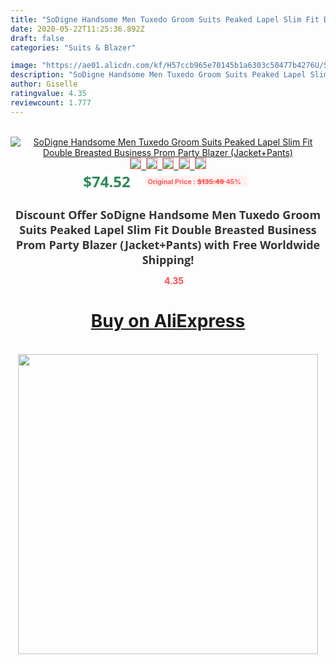```yaml
---
title: "SoDigne Handsome Men Tuxedo Groom Suits Peaked Lapel Slim Fit Double Breasted Business Prom Party Blazer (Jacket+Pants)"
date: 2020-05-22T11:25:36.892Z
draft: false
categories: "Suits & Blazer"

image: "https://ae01.alicdn.com/kf/H57ccb965e70145b1a6303c50477b4276U/SoDigne-Handsome-Men-Tuxedo-Groom-Suits-Peaked-Lapel-Slim-Fit-Double-Breasted-Business-Prom-Party-Blazer.jpg"
description: "SoDigne Handsome Men Tuxedo Groom Suits Peaked Lapel Slim Fit Double Breasted Business Prom Party Blazer (Jacket+Pants)"
author: Giselle
ratingvalue: 4.35
reviewcount: 1.777
---
```

<br>
<div style="text-align: center;">
<a href="https://s.click.aliexpress.com/e/_A7SL7R" target="_blank" rel="nofollow noopener noreferrer"><img alt="SoDigne Handsome Men Tuxedo Groom Suits Peaked Lapel Slim Fit Double Breasted Business Prom Party Blazer (Jacket+Pants)" class="magnifier-image" src="https://ae01.alicdn.com/kf/H57ccb965e70145b1a6303c50477b4276U/SoDigne-Handsome-Men-Tuxedo-Groom-Suits-Peaked-Lapel-Slim-Fit-Double-Breasted-Business-Prom-Party-Blazer.jpg_640x640.jpg">
<br>
<img style="border:1px solid salmon" src="https://ae01.alicdn.com/kf/H57ccb965e70145b1a6303c50477b4276U/SoDigne-Handsome-Men-Tuxedo-Groom-Suits-Peaked-Lapel-Slim-Fit-Double-Breasted-Business-Prom-Party-Blazer.jpg_120x120.jpg">&nbsp;&nbsp;<img style="border:1px solid salmon" src="https://ae01.alicdn.com/kf/H86c59801c0a742f6ada186c8c5af6dc2S/SoDigne-Handsome-Men-Tuxedo-Groom-Suits-Peaked-Lapel-Slim-Fit-Double-Breasted-Business-Prom-Party-Blazer.jpg_120x120.jpg">&nbsp;&nbsp;<img style="border:1px solid salmon" src="https://ae01.alicdn.com/kf/H8db02493283c4a52807ea3dba575a703x/SoDigne-Handsome-Men-Tuxedo-Groom-Suits-Peaked-Lapel-Slim-Fit-Double-Breasted-Business-Prom-Party-Blazer.jpg_120x120.jpg">&nbsp;&nbsp;<img style="border:1px solid salmon" src="https://ae01.alicdn.com/kf/Hfd401481e0174b7693a24bd4ff7d3366s/SoDigne-Handsome-Men-Tuxedo-Groom-Suits-Peaked-Lapel-Slim-Fit-Double-Breasted-Business-Prom-Party-Blazer.jpg_120x120.jpg">&nbsp;&nbsp;<img style="border:1px solid salmon" src="https://ae01.alicdn.com/kf/Hf1916b9b8a724bceaade0e3b81aba582D/SoDigne-Handsome-Men-Tuxedo-Groom-Suits-Peaked-Lapel-Slim-Fit-Double-Breasted-Business-Prom-Party-Blazer.jpg_120x120.jpg"></a></div><br0>
<div style="text-align: center;"><span style="background-color: white; border: 0px; box-sizing: border-box; color: seagreen; display: inline-block; font-family: &quot;open sans&quot; , &quot;arial&quot; , &quot;helvetica&quot; , sans-serif , &quot;heiti&quot;; font-size: 24px; font-stretch: inherit; font-weight: 700; line-height: inherit; margin: 0px 10px 0px 0px; padding: 0px; vertical-align: middle;">$74.52 </span>
<span style="background: rgb(255 , 241 , 241); border-radius: 3px; border: 0px; box-sizing: border-box; color: #ff4747; display: inline-block; font-family: inherit; font-size: 12px; font-stretch: inherit; font-style: inherit; font-variant: inherit; font-weight: 600; line-height: inherit; margin: 0px; padding: 2px 5px; transform: scale(0.9); vertical-align: middle;">Original Price : <b style="text-decoration: line-through;">$135.49 </b> 45%&nbsp;&nbsp;</span></div>
<h1 style="color: #333333; display: inline-block; font-family: &quot;open sans&quot; , &quot;arial&quot; , &quot;helvetica&quot; , sans-serif , &quot;heiti&quot;; font-size: 18px; font-stretch: inherit; font-weight: 700; text-align: center;">Discount Offer SoDigne Handsome Men Tuxedo Groom Suits Peaked Lapel Slim Fit Double Breasted Business Prom Party Blazer (Jacket+Pants) with Free Worldwide Shipping!</h1>
<div style="color: #ff4747; text-align: center;">
<img src="https://4.bp.blogspot.com/-M0ZcTcb-5uY/XleCXlxnR4I/AAAAAAAAAEc/OrjgMkXV1oMQFaCRZj5HQwOCBcu3w1FegCPcBGAYYCw/s1600/star.png" style="height: 15px;">&nbsp;<b>4.35</b></div>
<div class="button_cont" align="center"><a class="buynow_a" href="https://s.click.aliexpress.com/e/_A7SL7R" target="_blank" rel="nofollow noopener noreferrer"><H1>Buy on AliExpress</H1></a></div><br>
<div class="separator" style="clear: both; text-align: center;">
<img src="https://lh3.googleusercontent.com/-pTy5HemUv9M/XlePHvY0dAI/AAAAAAAAAE4/0nX5iRUoIWY8eMW9Dpxeirr157OZliDIgCLcBGAsYHQ/s1600/badge.gif" width="480">
</div>
